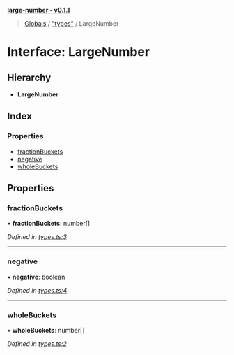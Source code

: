 **[large-number - v0.1.1](../README.md)**

> [Globals](../globals.md) / ["types"](../modules/_types_.md) / LargeNumber

# Interface: LargeNumber

## Hierarchy

* **LargeNumber**

## Index

### Properties

* [fractionBuckets](_types_.largenumber.md#fractionbuckets)
* [negative](_types_.largenumber.md#negative)
* [wholeBuckets](_types_.largenumber.md#wholebuckets)

## Properties

### fractionBuckets

•  **fractionBuckets**: number[]

*Defined in [types.ts:3](https://github.com/zimmed/large-number/blob/08a74e5/src/types.ts#L3)*

___

### negative

•  **negative**: boolean

*Defined in [types.ts:4](https://github.com/zimmed/large-number/blob/08a74e5/src/types.ts#L4)*

___

### wholeBuckets

•  **wholeBuckets**: number[]

*Defined in [types.ts:2](https://github.com/zimmed/large-number/blob/08a74e5/src/types.ts#L2)*
